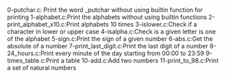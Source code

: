 0-putchar.c: Print the word _putchar without using builtin function for printing
1-alphabet.c:Print the alphabets without using builtin functions
2-print_alphabet_x10.c:Print alphabets 10 times
3-islower.c:Check if a character in lower or upper case
4-isalpha.c:Check is a given letter is one of the alphabet
5-sign.c:Print the sign of a given number
6-abs.c:Get the absolute of a number
7-print_last_digit.c:Print the last digit of a number
8-24_hours.c:Print every minute of the day starting from 00:00 to 23:59
9-times_table.c:Print a table
10-add.c:Add two numbers
11-print_to_98.c:Print a set of natural numbers

